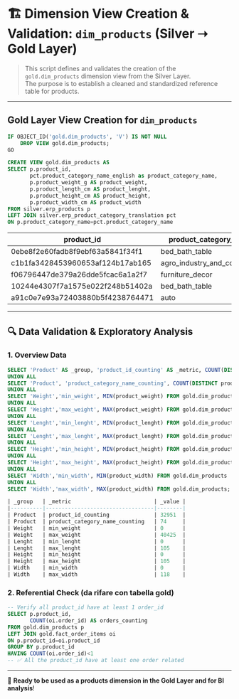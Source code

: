 # 🏗️ Dimension View Creation & Validation: `dim_products` (Silver ➝ Gold Layer)

> This script defines and validates the creation of the `gold.dim_products` dimension view from the Silver Layer.  
> The purpose is to establish a cleaned and standardized reference table for products.

---

## Gold Layer View Creation for `dim_products`
```sql
IF OBJECT_ID('gold.dim_products', 'V') IS NOT NULL
    DROP VIEW gold.dim_products;
GO

CREATE VIEW gold.dim_products AS
SELECT p.product_id,
	   pct.product_category_name_english as product_category_name,
	   p.product_weight_g AS product_weight,
	   p.product_length_cm AS product_lenght,
	   p.product_height_cm AS product_height,
	   p.product_width_cm AS product_width
FROM silver.erp_products p
LEFT JOIN silver.erp_product_category_translation pct
ON p.product_category_name=pct.product_category_name
```
| product_id                         | product_category_name        | product_weight | product_lenght | product_height | product_width |
|------------------------------------|------------------------------|----------------|----------------|----------------|---------------|
| 0ebe8f2e60fadb8f9ebf63a5841f34f1   | bed_bath_table               | 2783           | 65             | 14             | 46            |
| c1b1fa3428453960653af124b17ab165   | agro_industry_and_commerce   | 1000           | 28             | 9              | 26            |
| f06796447de379a26dde5fcac6a1a2f7   | furniture_decor              | 11400          | 52             | 6              | 52            |
| 10244e4307f7a1575e022f248b51402a   | bed_bath_table               | 1400           | 30             | 10             | 20            |
| a91c0e7e93a72403880b5f4238764471   | auto                         | 400            | 26             | 16             | 16            |

---

## 🔍 Data Validation & Exploratory Analysis

### 1. Overview Data
```sql
SELECT 'Product' AS _group, 'product_id_counting' AS _metric, COUNT(DISTINCT product_id) AS _value FROM gold.dim_products
UNION ALL
SELECT 'Product', 'product_category_name_counting', COUNT(DISTINCT product_category_name) FROM gold.dim_products
UNION ALL
SELECT 'Weight','min_weight', MIN(product_weight) FROM gold.dim_products
UNION ALL
SELECT 'Weight','max_weight', MAX(product_weight) FROM gold.dim_products
UNION ALL
SELECT 'Lenght','min_lenght', MIN(product_lenght) FROM gold.dim_products
UNION ALL
SELECT 'Lenght','max_lenght', MAX(product_lenght) FROM gold.dim_products
UNION ALL
SELECT 'Height','min_height', MIN(product_height) FROM gold.dim_products
UNION ALL
SELECT 'Height','max_height', MAX(product_height) FROM gold.dim_products
UNION ALL
SELECT 'Width','min_width', MIN(product_width) FROM gold.dim_products
UNION ALL
SELECT 'Width','max_width', MAX(product_width) FROM gold.dim_products;

| _group   | _metric                          | _value |
|----------|----------------------------------|--------|
| Product  | product_id_counting              | 32951  |
| Product  | product_category_name_counting   | 74     |
| Weight   | min_weight                       | 0      |
| Weight   | max_weight                       | 40425  |
| Lenght   | min_lenght                       | 0      |
| Lenght   | max_lenght                       | 105    |
| Height   | min_height                       | 0      |
| Height   | max_height                       | 105    |
| Width    | min_width                        | 0      |
| Width    | max_width                        | 118    |

```

### 2. Referential Check (da rifare con tabella gold)
```sql
-- Verify all product_id have at least 1 order_id
SELECT p.product_id,
	   COUNT(oi.order_id) AS orders_counting
FROM gold.dim_products p
LEFT JOIN gold.fact_order_items oi
ON p.product_id=oi.product_id
GROUP BY p.product_id
HAVING COUNT(oi.order_id)<1
-- ✅ All the product_id have at least one order related
```
---

📌 **Ready to be used as a products dimension in the Gold Layer and for BI analysis**!
